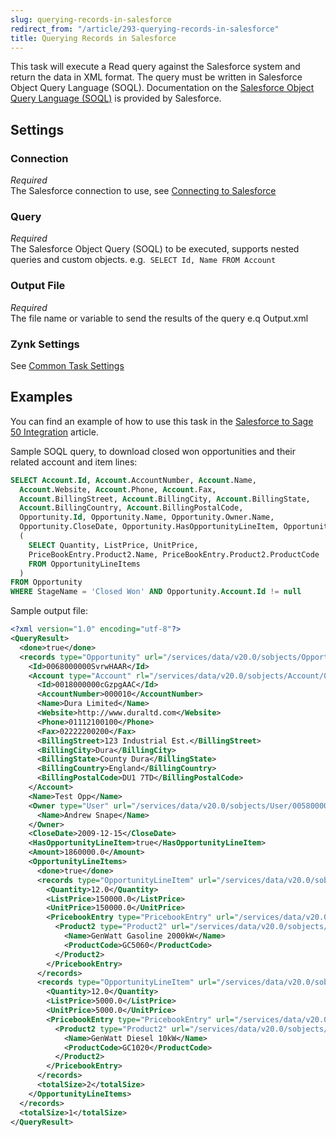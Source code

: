 ```yaml
---
slug: querying-records-in-salesforce
redirect_from: "/article/293-querying-records-in-salesforce"
title: Querying Records in Salesforce
---
```



This task will execute a Read query against the Salesforce system and return the data in XML format. The query must be written in Salesforce Object Query Language (SOQL). Documentation on the [Salesforce Object Query Language (SOQL)](https://developer.salesforce.com/docs/atlas.en-us.soql_sosl.meta/soql_sosl/) is provided by Salesforce.


## Settings

### Connection 
_Required_  
The Salesforce connection to use, see [Connecting to Salesforce](connecting-to-salesforce)

### Query
_Required_  
The Salesforce Object Query (SOQL) to be executed, supports nested queries and custom objects. e.g. 	`SELECT Id, Name FROM Account`

### Output File
_Required_  
The file name or variable to send the results of the query e.q Output.xml

### Zynk Settings 
See [Common Task Settings](common-task-settings)


## Examples
You can find an example of how to use this task in the [Salesforce to Sage 50 Integration](salesforce-to-sage-50-integration) article.

Sample SOQL query, to download closed won opportunities and their related account and item lines:

```sql
SELECT Account.Id, Account.AccountNumber, Account.Name,
  Account.Website, Account.Phone, Account.Fax,
  Account.BillingStreet, Account.BillingCity, Account.BillingState,
  Account.BillingCountry, Account.BillingPostalCode, 
  Opportunity.Id, Opportunity.Name, Opportunity.Owner.Name,
  Opportunity.CloseDate, Opportunity.HasOpportunityLineItem, Opportunity.Amount,
  (
    SELECT Quantity, ListPrice, UnitPrice,
    PriceBookEntry.Product2.Name, PriceBookEntry.Product2.ProductCode
    FROM OpportunityLineItems
  )
FROM Opportunity
WHERE StageName = 'Closed Won' AND Opportunity.Account.Id != null
```

Sample output file:

```xml
<?xml version="1.0" encoding="utf-8"?>
<QueryResult>
  <done>true</done>
  <records type="Opportunity" url="/services/data/v20.0/sobjects/Opportunity/0068000000SvrwHAAR">
    <Id>0068000000SvrwHAAR</Id>
    <Account type="Account" rl="/services/data/v20.0/sobjects/Account/0018000000cGzpgAAC">
      <Id>0018000000cGzpgAAC</Id>
      <AccountNumber>000010</AccountNumber>
      <Name>Dura Limited</Name>
      <Website>http://www.duraltd.com</Website>
      <Phone>01112100100</Phone>
      <Fax>02222200200</Fax>
      <BillingStreet>123 Industrial Est.</BillingStreet>
      <BillingCity>Dura</BillingCity>
      <BillingState>County Dura</BillingState>
      <BillingCountry>England</BillingCountry>
      <BillingPostalCode>DU1 7TD</BillingPostalCode>
    </Account>
    <Name>Test Opp</Name>
    <Owner type="User" url="/services/data/v20.0/sobjects/User/00580000001nhfBAAQ">
      <Name>Andrew Snape</Name>
    </Owner>
    <CloseDate>2009-12-15</CloseDate>
    <HasOpportunityLineItem>true</HasOpportunityLineItem>
    <Amount>1860000.0</Amount>
    <OpportunityLineItems>
      <done>true</done>
      <records type="OpportunityLineItem" url="/services/data/v20.0/sobjects/OpportunityLineItem/00k8000000Dh12BAAR">
        <Quantity>12.0</Quantity>
        <ListPrice>150000.0</ListPrice>
        <UnitPrice>150000.0</UnitPrice>
        <PricebookEntry type="PricebookEntry" url="/services/data/v20.0/sobjects/PricebookEntry/01u80000002Nq17AAC">
          <Product2 type="Product2" url="/services/data/v20.0/sobjects/Product2/01t80000001LdRuAAK">
            <Name>GenWatt Gasoline 2000kW</Name>
            <ProductCode>GC5060</ProductCode>
          </Product2>
        </PricebookEntry>
      </records>
      <records type="OpportunityLineItem" url="/services/data/v20.0/sobjects/OpportunityLineItem/00k8000000Dh12AAAR">
        <Quantity>12.0</Quantity>
        <ListPrice>5000.0</ListPrice>
        <UnitPrice>5000.0</UnitPrice>
        <PricebookEntry type="PricebookEntry" url="/services/data/v20.0/sobjects/PricebookEntry/01u80000002Nq0tAAC">
          <Product2 type="Product2" url="/services/data/v20.0/sobjects/Product2/01t80000001LdRgAAK">
            <Name>GenWatt Diesel 10kW</Name>
            <ProductCode>GC1020</ProductCode>
          </Product2>
        </PricebookEntry>
      </records>
      <totalSize>2</totalSize>
    </OpportunityLineItems>
  </records>
  <totalSize>1</totalSize>
</QueryResult>
```